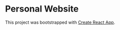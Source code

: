 # Personal Website

This project was bootstrapped with [Create React App](https://github.com/facebook/create-react-app).
